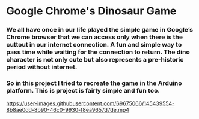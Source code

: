 # Google Chrome's Dinosaur Game
### We all have once in our life played the simple game in Google’s Chrome browser that we can access only when there is the cuttout in our internet connection. A fun and simple way to pass time while waiting for the connection to return. The dino character is not only cute but also represents a pre-historic period without internet.



### So in this project I tried to recreate the game in the Arduino platform. This is project is fairly simple and fun too.

https://user-images.githubusercontent.com/69675066/145439554-8b8ae0dd-8b90-46c0-9930-f8ea9657d7de.mp4
